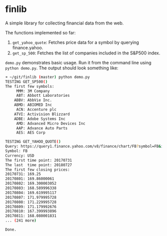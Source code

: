 # finlib
A simple library for collecting financial data from the web.

The functions implemented so far:
1. ``get_yahoo_quote``: Fetches price data for a symbol by querying finance.yahoo.
2. ``get_sp_500``: Fetches the list of companies included in the S&P500 index.

``demo.py`` demonstrates basic usage. Run it from the command line using ``python demo.py``. The output should look something like:

```bash
➜ ~/git/finlib (master) python demo.py 
TESTING GET_SP500()
The first few symbols:
     MMM: 3M Company
     ABT: Abbott Laboratories
    ABBV: AbbVie Inc.
    ABMD: ABIOMED Inc
     ACN: Accenture plc
    ATVI: Activision Blizzard
    ADBE: Adobe Systems Inc
     AMD: Advanced Micro Devices Inc
     AAP: Advance Auto Parts
     AES: AES Corp

TESTING GET_YAHOO_QUOTE()
Query: https://query1.finance.yahoo.com/v8/finance/chart/FB?symbol=FB&interval=1d&period1=1501443768&period2=1532893368
Symbol: FB
Currency: USD
The first time point: 20170731
The last  time point: 20180727
The first few closing prices:
20170731: 169.25
20170801: 169.86000061
20170802: 169.300003052
20170803: 168.589996338
20170804: 169.619995117
20170807: 171.979995728
20170808: 171.229995728
20170809: 171.179992676
20170810: 167.399993896
20170811: 168.080001831
... (241 more)

Done.

```


